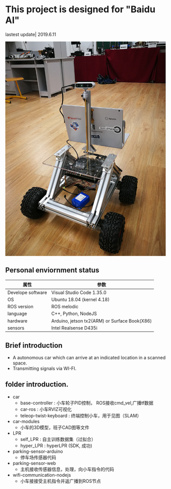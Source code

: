 # This project is designed for "Baidu AI" 
lastest update| 2019.6.11

![sample](/car-modules/car.jpg)

## Personal enviornment status
| 属性 | 参数 |
| --- | --- |
| Develope software| Visual Studio Code 1.35.0 |
| OS| Ubuntu 18.04 (kernel 4.18) |
| ROS version| ROS melodic |
| language| C++, Python, NodeJS |
| hardware| Arduino, jetson tx2(ARM) or Surface Book(X86) |
| sensors| Intel Realsense D435i |

## Brief introduction

- A autonomous car which can arrive at an indicated location in a scanned space.
- Transmitting signals via WI-FI.


## folder introduction.

* car
    * base-controller : 小车轮子PID控制， ROS接收cmd_vel,广播tf数据
    * car-ros : 小车RVIZ可视化
    * teleop-twist-keyboard : 终端控制小车，用于见图（SLAM）
* car-modules 
    * 小车的3D模型，班子CAD图等文件
* LPR
    * self_LPR : 自主训练数据集（过拟合）
    * hyper_LPR : hyperLPR (SDK, 成功)
* parking-sensor-arduino
    * 停车场传感器代码
* parking-sensor-web
    * 主机接收传感器信息，处理，向小车指令的代码
* wifi-communication-nodejs
    * 小车接接受主机指令并返广播到ROS节点
